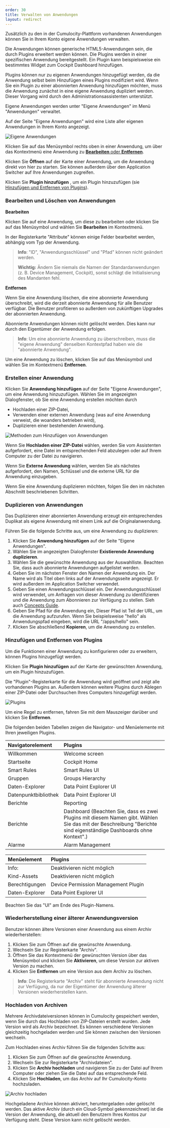 ```yaml
---
order: 30
title: Verwalten von Anwendungen
layout: redirect
---
```


Zusätzlich zu den in der Cumulocity-Plattform vorhandenen Anwendungen können Sie in Ihrem Konto eigene Anwendungen verwalten.

Die Anwendungen können generische HTML5-Anwendungen sein, die durch Plugins erweitert werden können. Die Plugins werden in einer spezifischen Anwendung bereitgestellt. Ein Plugin kann beispielsweise ein bestimmtes Widget zum Cockpit Dashboard hinzufügen.

Plugins können nur zu eigenen Anwendungen hinzugefügt werden, da die Anwendung selbst beim Hinzufügen eines Plugins modifiziert wird. Wenn Sie ein Plugin zu einer abonnierten Anwendung hinzufügen möchten, muss die Anwendung zunächst in eine eigene Anwendung dupliziert werden. Dieser Vorgang wird durch den Administrationsassistenten unterstützt.

Eigene Anwendungen werden unter "Eigene Anwendungen" im Menü "Anwendungen" verwaltet.

Auf der Seite "Eigene Anwendungen" wird eine Liste aller eigenen Anwendungen in Ihrem Konto angezeigt.

![Eigene Anwendungen](/guides/images/benutzerhandbuch/Admin_OwnApplications.png)

Klicken Sie auf das Menüsymbol rechts oben in einer Anwendung, um über das Kontextmenü eine Anwendung zu [**Bearbeiten** oder **Entfernen**](#editing-and-removing).

Klicken Sie **Öffnen** auf der Karte einer Anwendung, um die Anwendung direkt von hier zu starten. Sie können außerdem über den Application Switcher auf Ihre Anwendungen zugreifen.

Klicken Sie **Plugin hinzufügen** , um ein Plugin hinzuzufügen (sie [Hinzufügen und Entfernen von Plugins](#add-remove-plugins)).

### <a name="editing-and-removing"></a>Bearbeiten und Löschen von Anwendungen

**Bearbeiten**

Klicken Sie auf eine Anwendung, um diese zu bearbeiten oder klicken Sie auf das Menüsymbol und wählen Sie **Bearbeiten** im Kontextmenü.

In der Registerkarte "Attribute" können einige Felder bearbeitet werden, abhängig vom Typ der Anwendung.

> **Info**: "ID", "Anwendungsschlüssel" und "Pfad" können nicht geändert werden.
> 
> **Wichtig:** Ändern Sie niemals die Namen der Standardanwendungen (z. B. Device Management, Cockpit), sonst schlägt die Initialisierung des Mandanten fehl.

**Entfernen**

Wenn Sie eine Anwendung löschen, die eine abonnierte Anwendung überschreibt, wird die derzeit abonnierte Anwendung für alle Benutzer verfügbar. Die Benutzer profitieren so außerdem von zukünftigen Upgrades der abonnierten Anwendung.

Abonnierte Anwendungen können nicht gelöscht werden. Dies kann nur durch den Eigentümer der Anwendung erfolgen.

> **Info**: Um eine abonnierte Anwendung zu überschreiben, muss die "eigene Anwendung" denselben Kontextpfad haben wie die "abonnierte Anwendung".

Um eine Anwendung zu löschen, klicken Sie auf das Menüsymbol und wählen Sie im Kontextmenü **Entfernen**.

### Erstellen einer Anwendung

Klicken Sie **Anwendung hinzufügen** auf der Seite "Eigene Anwendungen", um eine Anwendung hinzuzufügen. Wählen Sie im angezeigten Dialogfenster, ob Sie eine Anwendung erstellen möchten durch

*   Hochladen einer ZIP-Datei,
*   Verwenden einer externen Anwendung (was auf eine Anwendung verweist, die woanders betrieben wird),
*   Duplizieren einer bestehenden Anwendung.

![Methoden zum Hinzufügen von Anwendungen](/guides/images/benutzerhandbuch/Admin_AddApplication.png)

Wenn Sie **Hochladen einer ZIP-Datei** wählen, werden Sie vom Assistenten aufgefordert, eine Datei im entsprechenden Feld abzulegen oder auf Ihrem Computer zu der Datei zu navigieren.

Wenn Sie **Externe Anwendung** wählen, werden Sie als nächstes aufgefordert, den Namen, Schlüssel und die externe URL für die Anwendung einzugeben.

Wenn Sie eine Anwendung duplizieren möchten, folgen Sie den im nächsten Abschnitt beschriebenen Schritten.

### <a name="clone-application"></a>Duplizieren von Anwendungen

Das Duplizieren einer abonnierten Anwendung erzeugt ein entsprechendes Duplikat als eigene Anwendung mit einem Link auf die Originalanwendung.

Führen Sie die folgende Schritte aus, um eine Anwendung zu duplizieren:

1.  Klicken Sie **Anwendung hinzufügen** auf der Seite "Eigene Anwendungen".
2.  Wählen Sie im angezeigten Dialogfenster **Existierende Anwendung duplizieren**.
3.  Wählen Sie die gewünschte Anwendung aus der Auswahlliste. Beachten Sie, dass auch abonnierte Anwendungen aufgelistet werden.
4.  Geben Sie im nächsten Fenster den Namen der Anwendung ein. Der Name wird als Titel oben links auf der Anwendungsseite angezeigt. Er wird außerdem im Application Switcher verwendet.
5.  Geben Sie einen Anwendungsschlüssel ein. Der Anwendungsschlüssel wird verwendet, um Anfragen von dieser Anwendung zu identifizieren und die Anwendung zum Abonnieren zur Verfügung zu stellen. Sieh auch [Concepts Guide](/guides/concepts/developing-applications).
6.  Geben Sie Pfad für die Anwendung ein, Dieser Pfad ist Teil der URL, um die Anwendung aufzurufen. Wenn Sie beispielsweise "hello" als Anwendungspfad eingeben, wird die URL "/apps/hello" sein.
7.  Klicken Sie abschließend **Kopieren**, um die Anwendung zu erstellen.

### <a name="add-remove-plugin"></a>Hinzufügen und Entfernen von Plugins

Um die Funktionen einer Anwendung zu konfigurieren oder zu erweitern, können Plugins hinzugefügt werden.

Klicken Sie **Plugin hinzufügen** auf der Karte der gewünschten Anwendung, um ein Plugin hinzuzufügen.

Die "Plugin"-Registerkarte für die Anwendung wird geöffnet und zeigt alle vorhandenen Plugins an. Außerdem können weitere Plugins durch Ablegen einer ZIP-Datei oder Durchsuchen Ihres Computers hinzugefügt werden.

![Plugins](/guides/images/benutzerhandbuch/Admin_Plugins.png)

Um eine Regel zu entfernen, fahren Sie mit dem Mauszeiger darüber und klicken Sie **Entfernen**.

Die folgenden beiden Tabellen zeigen die Navigator- und Menüelemente mit Ihren jeweiligen Plugins.

<table>

<thead>

<tr>

<th style="text-align: left">Navigatorelement</th>

<th style="text-align: left">Plugins</th>

</tr>

</thead>

<tbody>

<tr>

<td style="text-align: left">Willkommen</td>

<td style="text-align: left">Welcome screen</td>

</tr>

<tr>

<td style="text-align: left">Startseite</td>

<td style="text-align: left">Cockpit Home</td>

</tr>

<tr>

<td style="text-align: left">Smart Rules</td>

<td style="text-align: left">Smart Rules UI</td>

</tr>

<tr>

<td style="text-align: left">Gruppen</td>

<td style="text-align: left">Groups Hierarchy</td>

</tr>

<tr>

<td style="text-align: left">Daten-Explorer</td>

<td style="text-align: left">Data Point Explorer UI</td>

</tr>

<tr>

<td style="text-align: left">Datenpunktbibliothek</td>

<td style="text-align: left">Data Point Explorer UI</td>

</tr>

<tr>

<td style="text-align: left">Berichte</td>

<td style="text-align: left">Reporting</td>

</tr>

<tr>

<td style="text-align: left">Berichte</td>

<td style="text-align: left">Dashboard (Beachten Sie, dass es zwei Plugins mit diesem Namen gibt. Wählen Sie das mit der Beschreibung "Berichte sind eigenständige Dashboards ohne Kontext".)</td>

</tr>

<tr>

<td style="text-align: left">Alarme</td>

<td style="text-align: left">Alarm Management</td>

</tr>

</tbody>

</table>

<table>

<thead>

<tr>

<th style="text-align: left">Menüelement</th>

<th style="text-align: left">Plugins</th>

</tr>

</thead>

<tbody>

<tr>

<td style="text-align: left">Info:</td>

<td style="text-align: left">Deaktivieren nicht möglich</td>

</tr>

<tr>

<td style="text-align: left">Kind-Assets</td>

<td style="text-align: left">Deaktivieren nicht möglich</td>

</tr>

<tr>

<td style="text-align: left">Berechtigungen</td>

<td style="text-align: left">Device Permission Management Plugin</td>

</tr>

<tr>

<td style="text-align: left">Daten-Explorer</td>

<td style="text-align: left">Data Point Explorer UI</td>

</tr>

</tbody>

</table>

Beachten Sie das "UI" am Ende des Plugin-Namens.

### Wiederherstellung einer älterer Anwendungsversion

Benutzer können ältere Versionen einer Anwendung aus einem Archiv wiederherstellen:

1.  Klicken Sie zum Öffnen auf die gewünschte Anwendung.
2.  Wechseln Sie zur Registerkarte "Archiv".
3.  Öffnen Sie das Kontextmenü der gewünschten Version über das Menüsymbol und klicken Sie **Aktivieren**, um diese Version zur aktiven Version zu machen.
4.  Klicken Sie **Entfernen** um eine Version aus dem Archiv zu löschen.

> **Info**: Die Registerkarte "Archiv" steht für abonnierte Anwendung nicht zur Verfügung, da nur der Eigentümer der Anwendung älterer Versionen wiederherstellen kann.

### Hochladen von Archiven

Mehrere Archivdateiversionen können in Cumulocity gespeichert werden, wenn Sie durch das Hochladen von ZIP-Dateien erstellt wurden. Jede Version wird als Archiv bezeichnet. Es können verschiedene Versionen gleichzeitig hochgeladen werden und Sie können zwischen den Versionen wechseln.

Zum Hochladen eines Archiv führen Sie die folgenden Schritte aus:

1.  Klicken Sie zum Öffnen auf die gewünschte Anwendung.
2.  Wechseln Sie zur Registerkarte "Archivdateien".
3.  Klicken Sie **Archiv hochladen** und navigieren Sie zu der Datei auf Ihrem Computer oder ziehen Sie die Datei auf das entsprechende Feld.
4.  Klicken Sie **Hochladen**, um das Archiv auf Ihr Cumulocity-Konto hochzuladen.

![Archiv hochladen](/guides/images/users-guide/uploadarchive.png)

Hochgeladene Archive können aktiviert, heruntergeladen oder gelöscht werden. Das aktive Archiv (durch ein Cloud-Symbol gekennzeichnet) ist die Version der Anwendung, die aktuell den Benutzern Ihres Kontos zur Verfügung steht. Diese Version kann nicht gelöscht werden.

